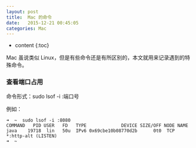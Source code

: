 ```yaml
---
layout: post
title:  Mac 的命令
date:   2015-12-21 00:45:05
categories: Mac
---
```


* content
{:toc}

Mac 虽说类似 Linux，但是有些命令还是有所区别的，本文就用来记录遇到的特殊命令。

### 查看端口占用

命令形式：sudo lsof -i :端口号

例如：

	➜  ~  sudo lsof -i :8080
	COMMAND   PID USER   FD   TYPE             DEVICE SIZE/OFF NODE NAME
	java    19718  lin   50u  IPv6 0x69cbe10b08770d2b      0t0  TCP *:http-alt (LISTEN)
	➜  ~
